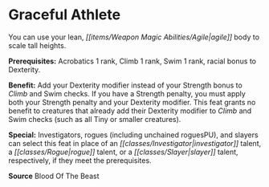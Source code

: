 ﻿---
cssclass: [feats]

---
# Graceful Athlete

You can use your lean, _[[items/Weapon Magic Abilities/Agile|agile]]_ body to scale tall heights.

**Prerequisites:** Acrobatics 1 rank, Climb 1 rank, Swim 1 rank, racial bonus to Dexterity.

**Benefit:** Add your Dexterity modifier instead of your Strength bonus to _Climb_ and Swim checks. If you have a Strength penalty, you must apply both your Strength penalty and your Dexterity modifier. This feat grants no benefit to creatures that already add their Dexterity modifier to _Climb_ and Swim checks (such as all Tiny or smaller creatures).

**Special:** Investigators, rogues (including unchained roguesPU), and slayers can select this feat in place of an _[[classes/Investigator|investigator]]_ talent, a _[[classes/Rogue|rogue]]_ talent, or a _[[classes/Slayer|slayer]]_ talent, respectively, if they meet the prerequisites.

**Source** Blood Of The Beast